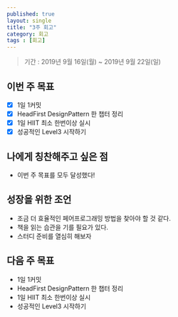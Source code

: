 ```yaml
---
published: true
layout: single
title: "3주 회고"
category: 회고
tags : [회고]
---
```

> 기간 : 2019년 9월 16일(월) ~ 2019년 9월 22일(일)

## 이번 주 목표
- [x] 1일 1커밋
- [x] HeadFirst DesignPattern 한 챕터 정리
- [x] 1일 HIIT 최소 한번이상 실시
- [x] 성공적인 Level3 시작하기

## 나에게 칭찬해주고 싶은 점
- 이번 주 목표를 모두 달성했다!

## 성장을 위한 조언
- 조금 더 효율적인 페어프로그래밍 방법을 찾아야 할 것 같다.
- 책을 읽는 습관을 기를 필요가 있다.
- 스터디 준비를 열심히 해보자

## 다음 주 목표
- 1일 1커밋
- HeadFirst DesignPattern 한 챕터 정리
- 1일 HIIT 최소 한번이상 실시
- 성공적인 Level3 시작하기